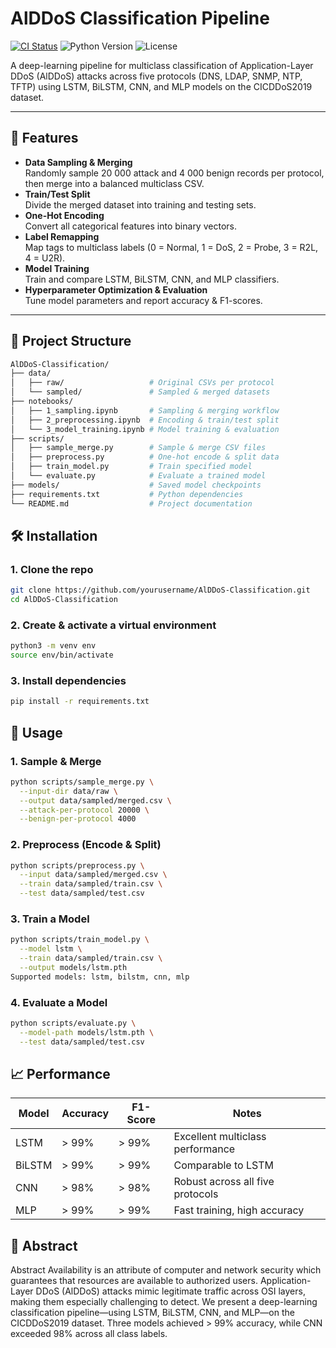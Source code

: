 # AlDDoS Classification Pipeline

[![CI Status](https://github.com/yourusername/AlDDoS-Classification/actions/workflows/ci.yml/badge.svg)](https://github.com/yourusername/AlDDoS-Classification/actions)
![Python Version](https://img.shields.io/badge/python-3.8%2B-blue)
![License](https://img.shields.io/badge/license-MIT-green)

A deep-learning pipeline for multiclass classification of Application-Layer DDoS (AlDDoS) attacks across five protocols (DNS, LDAP, SNMP, NTP, TFTP) using LSTM, BiLSTM, CNN, and MLP models on the CICDDoS2019 dataset.

---

## 🚀 Features

- **Data Sampling & Merging**  
  Randomly sample 20 000 attack and 4 000 benign records per protocol, then merge into a balanced multiclass CSV.
- **Train/Test Split**  
  Divide the merged dataset into training and testing sets.
- **One-Hot Encoding**  
  Convert all categorical features into binary vectors.
- **Label Remapping**  
  Map tags to multiclass labels (0 = Normal, 1 = DoS, 2 = Probe, 3 = R2L, 4 = U2R).
- **Model Training**  
  Train and compare LSTM, BiLSTM, CNN, and MLP classifiers.
- **Hyperparameter Optimization & Evaluation**  
  Tune model parameters and report accuracy & F1-scores.

---

## 📁 Project Structure

```bash
AlDDoS-Classification/
├── data/
│   ├── raw/                   # Original CSVs per protocol
│   └── sampled/               # Sampled & merged datasets
├── notebooks/
│   ├── 1_sampling.ipynb       # Sampling & merging workflow
│   ├── 2_preprocessing.ipynb  # Encoding & train/test split
│   └── 3_model_training.ipynb # Model training & evaluation
├── scripts/
│   ├── sample_merge.py        # Sample & merge CSV files
│   ├── preprocess.py          # One-hot encode & split data
│   ├── train_model.py         # Train specified model
│   └── evaluate.py            # Evaluate a trained model
├── models/                    # Saved model checkpoints
├── requirements.txt           # Python dependencies
└── README.md                  # Project documentation

```
## 🛠 Installation
### 1. Clone the repo

``` bash
git clone https://github.com/yourusername/AlDDoS-Classification.git
cd AlDDoS-Classification

```
### 2. Create & activate a virtual environment

``` bash
python3 -m venv env
source env/bin/activate

```
### 3. Install dependencies

``` bash
pip install -r requirements.txt

```
## 🚀 Usage
### 1. Sample & Merge
```bash
python scripts/sample_merge.py \
  --input-dir data/raw \
  --output data/sampled/merged.csv \
  --attack-per-protocol 20000 \
  --benign-per-protocol 4000
```
### 2. Preprocess (Encode & Split)
```bash
python scripts/preprocess.py \
  --input data/sampled/merged.csv \
  --train data/sampled/train.csv \
  --test data/sampled/test.csv
```
### 3. Train a Model

```bash
python scripts/train_model.py \
  --model lstm \
  --train data/sampled/train.csv \
  --output models/lstm.pth
Supported models: lstm, bilstm, cnn, mlp

```
### 4. Evaluate a Model
```bash
python scripts/evaluate.py \
  --model-path models/lstm.pth \
  --test data/sampled/test.csv
```
## 📈 Performance

| Model   | Accuracy | F1-Score | Notes                            |
| ------- | -------- | -------- | -------------------------------- |
| LSTM    | > 99%    | > 99%    | Excellent multiclass performance |
| BiLSTM  | > 99%    | > 99%    | Comparable to LSTM               |
| CNN     | > 98%    | > 98%    | Robust across all five protocols |
| MLP     | > 99%    | > 99%    | Fast training, high accuracy     |


## 📄 Abstract
Abstract
Availability is an attribute of computer and network security which guarantees that resources are available to authorized users. Application-Layer DDoS (AlDDoS) attacks mimic legitimate traffic across OSI layers, making them especially challenging to detect. We present a deep-learning classification pipeline—using LSTM, BiLSTM, CNN, and MLP—on the CICDDoS2019 dataset. Three models achieved > 99% accuracy, while CNN exceeded 98% across all class labels.

